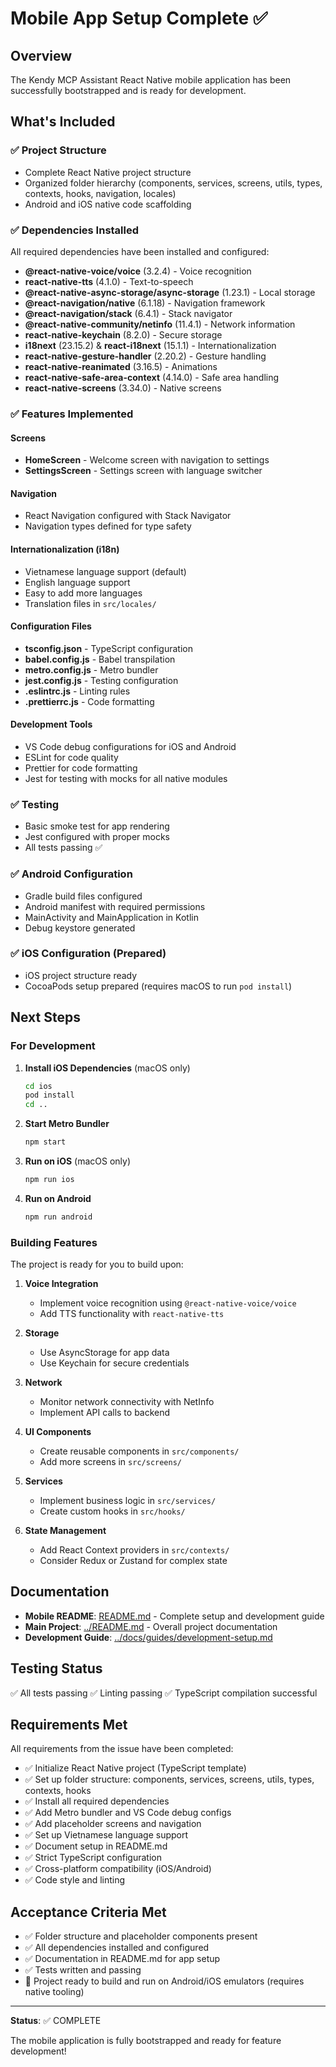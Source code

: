 # Mobile App Setup Complete ✅

## Overview

The Kendy MCP Assistant React Native mobile application has been successfully bootstrapped and is ready for development.

## What's Included

### ✅ Project Structure
- Complete React Native project structure
- Organized folder hierarchy (components, services, screens, utils, types, contexts, hooks, navigation, locales)
- Android and iOS native code scaffolding

### ✅ Dependencies Installed
All required dependencies have been installed and configured:
- **@react-native-voice/voice** (3.2.4) - Voice recognition
- **react-native-tts** (4.1.0) - Text-to-speech
- **@react-native-async-storage/async-storage** (1.23.1) - Local storage
- **@react-navigation/native** (6.1.18) - Navigation framework
- **@react-navigation/stack** (6.4.1) - Stack navigator
- **@react-native-community/netinfo** (11.4.1) - Network information
- **react-native-keychain** (8.2.0) - Secure storage
- **i18next** (23.15.2) & **react-i18next** (15.1.1) - Internationalization
- **react-native-gesture-handler** (2.20.2) - Gesture handling
- **react-native-reanimated** (3.16.5) - Animations
- **react-native-safe-area-context** (4.14.0) - Safe area handling
- **react-native-screens** (3.34.0) - Native screens

### ✅ Features Implemented

#### Screens
- **HomeScreen** - Welcome screen with navigation to settings
- **SettingsScreen** - Settings screen with language switcher

#### Navigation
- React Navigation configured with Stack Navigator
- Navigation types defined for type safety

#### Internationalization (i18n)
- Vietnamese language support (default)
- English language support
- Easy to add more languages
- Translation files in `src/locales/`

#### Configuration Files
- **tsconfig.json** - TypeScript configuration
- **babel.config.js** - Babel transpilation
- **metro.config.js** - Metro bundler
- **jest.config.js** - Testing configuration
- **.eslintrc.js** - Linting rules
- **.prettierrc.js** - Code formatting

#### Development Tools
- VS Code debug configurations for iOS and Android
- ESLint for code quality
- Prettier for code formatting
- Jest for testing with mocks for all native modules

### ✅ Testing
- Basic smoke test for app rendering
- Jest configured with proper mocks
- All tests passing ✅

### ✅ Android Configuration
- Gradle build files configured
- Android manifest with required permissions
- MainActivity and MainApplication in Kotlin
- Debug keystore generated

### ✅ iOS Configuration (Prepared)
- iOS project structure ready
- CocoaPods setup prepared (requires macOS to run `pod install`)

## Next Steps

### For Development

1. **Install iOS Dependencies** (macOS only)
   ```bash
   cd ios
   pod install
   cd ..
   ```

2. **Start Metro Bundler**
   ```bash
   npm start
   ```

3. **Run on iOS** (macOS only)
   ```bash
   npm run ios
   ```

4. **Run on Android**
   ```bash
   npm run android
   ```

### Building Features

The project is ready for you to build upon:

1. **Voice Integration**
   - Implement voice recognition using `@react-native-voice/voice`
   - Add TTS functionality with `react-native-tts`

2. **Storage**
   - Use AsyncStorage for app data
   - Use Keychain for secure credentials

3. **Network**
   - Monitor network connectivity with NetInfo
   - Implement API calls to backend

4. **UI Components**
   - Create reusable components in `src/components/`
   - Add more screens in `src/screens/`

5. **Services**
   - Implement business logic in `src/services/`
   - Create custom hooks in `src/hooks/`

6. **State Management**
   - Add React Context providers in `src/contexts/`
   - Consider Redux or Zustand for complex state

## Documentation

- **Mobile README**: [README.md](./README.md) - Complete setup and development guide
- **Main Project**: [../README.md](../README.md) - Overall project documentation
- **Development Guide**: [../docs/guides/development-setup.md](../docs/guides/development-setup.md)

## Testing Status

✅ All tests passing
✅ Linting passing
✅ TypeScript compilation successful

## Requirements Met

All requirements from the issue have been completed:

- ✅ Initialize React Native project (TypeScript template)
- ✅ Set up folder structure: components, services, screens, utils, types, contexts, hooks
- ✅ Install all required dependencies
- ✅ Add Metro bundler and VS Code debug configs
- ✅ Add placeholder screens and navigation
- ✅ Set up Vietnamese language support
- ✅ Document setup in README.md
- ✅ Strict TypeScript configuration
- ✅ Cross-platform compatibility (iOS/Android)
- ✅ Code style and linting

## Acceptance Criteria Met

- ✅ Folder structure and placeholder components present
- ✅ All dependencies installed and configured
- ✅ Documentation in README.md for app setup
- ✅ Tests written and passing
- 📱 Project ready to build and run on Android/iOS emulators (requires native tooling)

---

**Status**: ✅ COMPLETE

The mobile application is fully bootstrapped and ready for feature development!
